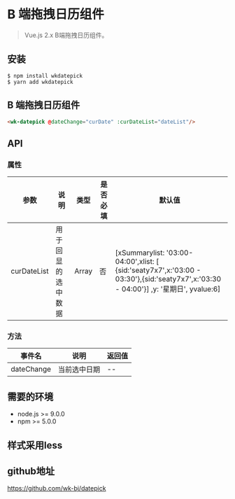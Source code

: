 # B 端拖拽日历组件

> Vue.js 2.x B端拖拽日历组件。

## 安装

```
$ npm install wkdatepick
$ yarn add wkdatepick
```

## B 端拖拽日历组件

```` html
<wk-datepick @dateChange="curDate" :curDateList="dateList"/>
````


## API

### 属性

|参数|说明|类型|是否必填|默认值|
|---|----|---|-------|-----|
|curDateList|用于回显的选中数据|Array|否|\[xSummarylist: \'03:00-04:00',xlist: \[ {sid:'seaty7x7',x:'03:00 - 03:30'},{sid:'seaty7x7',x:'03:30 - 04:00'}] ,y: '星期日', yvalue:6\]|

### 方法

|事件名|说明|返回值|
|---|------|-----|
|dateChange|当前选中日期|--|


## 需要的环境

- node.js >= 9.0.0
- npm >= 5.0.0

## 样式采用less

## github地址
https://github.com/wk-bj/datepick

